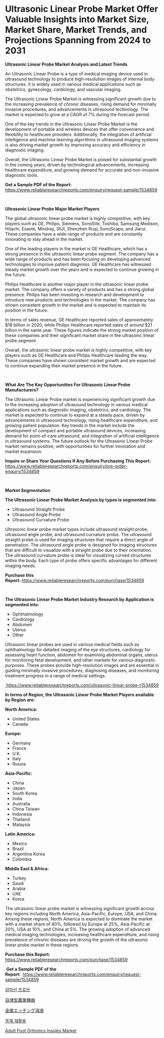 <p><h1>Ultrasonic Linear Probe Market Offer Valuable Insights into Market Size, Market Share, Market Trends, and Projections Spanning from 2024 to 2031</h1></p><p><strong>Ultrasonic Linear Probe Market Analysis and Latest Trends</strong></p>
<p><p>An Ultrasonic Linear Probe is a type of medical imaging device used in ultrasound technology to produce high-resolution images of internal body structures. It is widely used in various medical applications such as obstetrics, gynecology, cardiology, and vascular imaging.</p><p>The Ultrasonic Linear Probe Market is witnessing significant growth due to the increasing prevalence of chronic diseases, rising demand for minimally invasive procedures, and advancements in ultrasound technology. The market is expected to grow at a CAGR of 7% during the forecast period.</p><p>One of the key trends in the Ultrasonic Linear Probe Market is the development of portable and wireless devices that offer convenience and flexibility to healthcare providers. Additionally, the integration of artificial intelligence and machine learning algorithms in ultrasound imaging systems is also driving market growth by improving accuracy and efficiency in diagnostic imaging.</p><p>Overall, the Ultrasonic Linear Probe Market is poised for substantial growth in the coming years, driven by technological advancements, increasing healthcare expenditure, and growing demand for accurate and non-invasive diagnostic tools.</p></p>
<p><strong>Get a Sample PDF of the Report:&nbsp;</strong> <a href="https://www.reliableresearchreports.com/enquiry/request-sample/1534859">https://www.reliableresearchreports.com/enquiry/request-sample/1534859</a></p>
<p>&nbsp;</p>
<p><strong>Ultrasonic Linear Probe Major Market Players</strong></p>
<p><p>The global ultrasonic linear probe market is highly competitive, with key players such as GE, Philips, Siemens, SonoSite, Toshiba, Samsung Medison, Hitachi, Esaote, Mindray, SIUI, Shenzhen Ruqi, SonoScape, and Jiarui. These companies have a wide range of products and are constantly innovating to stay ahead in the market.</p><p>One of the leading players in the market is GE Healthcare, which has a strong presence in the ultrasonic linear probe segment. The company has a wide range of products and has been focusing on developing advanced technologies to improve patient diagnosis. GE Healthcare has witnessed steady market growth over the years and is expected to continue growing in the future.</p><p>Philips Healthcare is another major player in the ultrasonic linear probe market. The company offers a variety of products and has a strong global presence. Philips has been investing in research and development to introduce new products and technologies in the market. The company has shown consistent growth in the market and is expected to maintain its position in the future.</p><p>In terms of sales revenue, GE Healthcare reported sales of approximately $18 billion in 2020, while Philips Healthcare reported sales of around $21 billion in the same year. These figures indicate the strong market position of these companies and their significant market share in the ultrasonic linear probe segment.</p><p>Overall, the ultrasonic linear probe market is highly competitive, with key players such as GE Healthcare and Philips Healthcare leading the way. These companies have shown consistent market growth and are expected to continue expanding their market presence in the future.</p></p>
<p>&nbsp;</p>
<p><strong>What Are The Key Opportunities For Ultrasonic Linear Probe Manufacturers?</strong></p>
<p><p>The Ultrasonic Linear Probe market is experiencing significant growth due to the increasing adoption of ultrasound technology in various medical applications such as diagnostic imaging, obstetrics, and cardiology. The market is expected to continue to expand at a steady pace, driven by advancements in ultrasound technology, rising healthcare expenditure, and growing patient population. Key trends in the market include the development of compact and portable ultrasound devices, increasing demand for point-of-care ultrasound, and integration of artificial intelligence in ultrasound systems. The future outlook for the Ultrasonic Linear Probe market remains positive, with opportunities for further innovation and market expansion.</p></p>
<p><strong>Inquire or Share Your Questions If Any Before Purchasing This Report:</strong> <a href="https://www.reliableresearchreports.com/enquiry/pre-order-enquiry/1534859">https://www.reliableresearchreports.com/enquiry/pre-order-enquiry/1534859</a></p>
<p>&nbsp;</p>
<p><strong>Market Segmentation</strong></p>
<p><strong>The Ultrasonic Linear Probe Market Analysis by types is segmented into:</strong></p>
<p><ul><li>Ultrasound Straight Probe</li><li>Ultrasound Angle Probe</li><li>Ultrasound Curvature Probe</li></ul></p>
<p><p>Ultrasonic linear probe market types include ultrasound straight probe, ultrasound angle probe, and ultrasound curvature probe. The ultrasound straight probe is used for imaging structures that require a direct angle of penetration. The ultrasound angle probe is designed for imaging structures that are difficult to visualize with a straight probe due to their orientation. The ultrasound curvature probe is ideal for visualizing curved structures within the body. Each type of probe offers specific advantages for different imaging needs.</p></p>
<p><strong>Purchase this Report:&nbsp;</strong><a href="https://www.reliableresearchreports.com/purchase/1534859">https://www.reliableresearchreports.com/purchase/1534859</a></p>
<p>&nbsp;</p>
<p><strong>The Ultrasonic Linear Probe Market Industry Research by Application is segmented into:</strong></p>
<p><ul><li>Ophthalmology</li><li>Cardiology</li><li>Abdomen</li><li>Uterus</li><li>Other</li></ul></p>
<p><p>Ultrasonic linear probes are used in various medical fields such as ophthalmology for detailed imaging of the eye structures, cardiology for assessing heart function, abdomen for examining abdominal organs, uterus for monitoring fetal development, and other markets for various diagnostic purposes. These probes provide high-resolution images and are essential in guiding minimally invasive procedures, diagnosing diseases, and monitoring treatment progress in a range of medical settings.</p></p>
<p><a href="https://www.reliableresearchreports.com/ultrasonic-linear-probe-r1534859">&nbsp;https://www.reliableresearchreports.com/ultrasonic-linear-probe-r1534859</a></p>
<p><strong>In terms of Region, the Ultrasonic Linear Probe Market Players available by Region are:</strong></p>
<p>
    <p> <strong> North America: </strong>
        <ul>
            <li>United States</li>
            <li>Canada</li>
        </ul>
        </p> 
    <p> <strong> Europe: </strong>
        <ul>
            <li>Germany</li>
            <li>France</li>
            <li>U.K.</li>
            <li>Italy</li>
            <li>Russia</li>
        </ul>
        </p> 
    <p> <strong> Asia-Pacific: </strong>
        <ul>
            <li>China</li>
            <li>Japan</li>
            <li>South Korea</li>
            <li>India</li>
            <li>Australia</li>
            <li>China Taiwan</li>
            <li>Indonesia</li>
            <li>Thailand</li>
            <li>Malaysia</li>
        </ul>
        </p> 
    <p> <strong> Latin America: </strong>
        <ul>
            <li>Mexico</li>
            <li>Brazil</li>
            <li>Argentina Korea</li>
            <li>Colombia</li>
        </ul>
        </p> 
    <p> <strong> Middle East & Africa: </strong>
        <ul>
            <li>Turkey</li>
            <li>Saudi</li>
            <li>Arabia</li>
            <li>UAE</li>
            <li>Korea</li>
        </ul>
    </p>
    </p>
<p><p>The ultrasonic linear probe market is witnessing significant growth across key regions including North America, Asia-Pacific, Europe, USA, and China. Among these regions, North America is expected to dominate the market with a market share of 40%, followed by Europe at 25%, Asia-Pacific at 20%, USA at 10%, and China at 5%. The growing adoption of advanced medical imaging technologies, increasing healthcare expenditure, and rising prevalence of chronic diseases are driving the growth of the ultrasonic linear probe market in these regions.</p></p>
<p><strong>Purchase this Report: </strong><a href="https://www.reliableresearchreports.com/purchase/1534859">https://www.reliableresearchreports.com/purchase/1534859</a></p>
<p>&nbsp;<strong>Get a Sample PDF of the Report:&nbsp;&nbsp;</strong><a href="https://www.reliableresearchreports.com/enquiry/request-sample/1534859">https://www.reliableresearchreports.com/enquiry/request-sample/1534859</a></p>
<p><strong></strong></p>
<p><p><a href="https://github.com/durgin521/Market-Research-Report-List-1/blob/main/888891546608.md">감마선 프로브</a></p><p><a href="https://medium.com/@teridactyl90/%E8%87%AA%E5%BE%8B%E5%9E%8B%E8%BE%B2%E6%A5%AD%E6%A9%9F%E6%A2%B0%E5%B8%82%E5%A0%B4%E8%A6%8F%E6%A8%A1%E3%81%A8%E5%B8%82%E5%A0%B4%E3%83%88%E3%83%AC%E3%83%B3%E3%83%89-%E5%AE%8C%E5%85%A8%E3%81%AA%E6%A5%AD%E7%95%8C%E6%A6%82%E8%A6%81-2024%E5%B9%B4%E3%81%8B%E3%82%892031%E5%B9%B4%E3%81%BE%E3%81%A7-8f5a03867aae">自律型農業機器</a></p><p><a href="https://medium.com/@addyserr7687/%E9%87%91%E5%B1%9E%E3%82%A8%E3%83%83%E3%83%81%E3%83%B3%E3%82%B0%E6%BA%B6%E6%B6%B2%E5%B8%82%E5%A0%B4%E3%81%AE%E5%88%86%E6%9E%90-%E4%B8%96%E7%95%8C%E7%94%A3%E6%A5%AD%E3%81%AE%E8%A6%8B%E9%80%9A%E3%81%97%E3%81%A8%E4%BA%88%E6%B8%AC-2024%E5%B9%B4%E3%81%8B%E3%82%892031%E5%B9%B4-bd4cda599035">金属エッチング溶液</a></p><p><a href="https://medium.com/@daveblock56/%EB%AA%A9%EC%9E%AC-%EC%9E%AC%ED%99%9C%EC%9A%A9-%EC%8B%9C%EC%9E%A5-%EC%A1%B0%EC%82%AC-%EB%B3%B4%EA%B3%A0%EC%84%9C-2024%EB%85%84%EB%B6%80%ED%84%B0-2031%EB%85%84%EA%B9%8C%EC%A7%80%EC%9D%98-%EC%97%AD%EC%82%AC-%EB%B0%8F-%EC%98%88%EC%B8%A1-34470269c97c">목재 재활용</a></p><p><a href="https://github.com/seekum/Market-Research-Report-List-2/blob/main/adult-foot-orthotics-insoles-market.md">Adult Foot Orthotics Insoles Market</a></p></p>